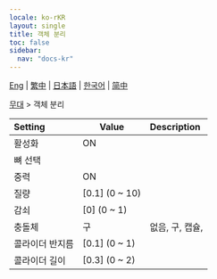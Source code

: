 ```yaml
---
locale: ko-rKR
layout: single
title: 객체 분리
toc: false
sidebar:
  nav: "docs-kr"
---
```

[Eng](/dancexr/menu/2025.4/stage/detach_object) | [繁中](/tw/dancexr/menu/2025.4/stage/detach_object) | [日本語](/jp/dancexr/menu/2025.4/stage/detach_object) | [한국어](/kr/dancexr/menu/2025.4/stage/detach_object) | [简中](/zh/dancexr/menu/2025.4/stage/detach_object)

[무대](../menu#무대) > 객체 분리



| Setting | Value | Description |
| :--- | --- | :--- |
| 활성화 | ON | 
| 뼈 선택 || 
| 중력 | ON | 
| 질량 | [0.1] (0 ~ 10) | 
| 감쇠 | [0] (0 ~ 1) | 
| 충돌체 | 구 | 없음, 구, 캡슐, 
| 콜라이더 반지름 | [0.1] (0 ~ 1) | 
| 콜라이더 길이 | [0.3] (0 ~ 2) | 
